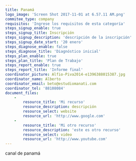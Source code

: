```yaml
---
title: Panamá
logo_image: 'Screen Shot 2017-11-01 at 6.57.11 AM.png'
commitee_type: company
requisitos: 'Ingrese los requisitos de esta categoría'
steps_signup_enable: true
steps_signup_title: Inscripción
steps_signup_description: 'descripción de la inscripción'
steps_signup_date_start: '20 enero'
steps_diagnose_enable: false
steps_diagnose_title: 'Diagnóstico inicial'
steps_plan_enable: true
steps_plan_title: 'Plan de Trabajo'
steps_report_enable: true
steps_report_title: 'Informe final'
coordinator_picture: Alfio-Piva2014-e1396388015387.jpg
coordinator_name: Alberto
coordinator_email: beto@estudiomanati.com
coordinator_tel: '88108084'
document_files:
    -
        resource_title: 'Mi recurso'
        resource_description: descripción
        resource_select: website
        resource_url: 'http://www.google.com'
    -
        resource_title: 'Mi otro recurso'
        resource_description: 'este es otro recurso'
        resource_select: video
        resource_url: 'http://www.youtube.com'
---
```


canal de panamá